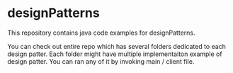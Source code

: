 # designPatterns
This repository contains java code examples for designPatterns. 

You can check out entire repo which has several folders dedicated to each design patter. 
Each folder might have multiple implementaiton example of design patter. You can ran any of it by invoking main / client file. 



